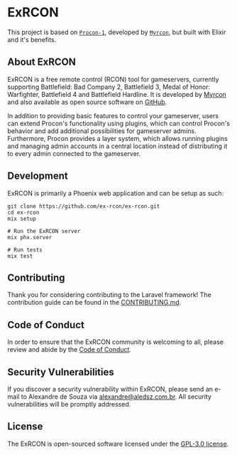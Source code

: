 # ExRCON

This project is based on [`Procon-1`](https://github.com/AdKats/Procon-1 "Procon 1 on GitHub"), developed by [`Myrcon`](https://myrcon.net/ "Un-Official homepage of Myrcon"), but built with Elixir and it's benefits.

## About ExRCON

ExRCON is a free remote control (RCON) tool for gameservers, currently supporting Battlefield: Bad Company 2, Battlefield 3, Medal of Honor: Warfighter, Battlefield 4 and Battlefield Hardline. It is developed by [Myrcon](https://myrcon.net "Un-Official homepage of Myrcon") and also available as open source software on [GitHub](https://github.com/ex-rcon/ex-rcon "ExRCON on GitHub").

In addition to providing basic features to control your gameserver, users can extend Procon's functionality using plugins, which can control Procon's behavior and add additional possibilities for gameserver admins. Furthermore, Procon provides a layer system, which allows running plugins and managing admin accounts in a central location instead of distributing it to every admin connected to the gameserver.

## Development

ExRCON is primarily a Phoenix web application and can be setup as such:

```shell
git clone https://github.com/ex-rcon/ex-rcon.git
cd ex-rcon
mix setup

# Run the ExRCON server
mix phx.server

# Run tests
mix test
```

## Contributing

Thank you for considering contributing to the Laravel framework! The contribution guide can be found in the [CONTRIBUTING.md](./CONTRIBUTING.md).

## Code of Conduct

In order to ensure that the ExRCON community is welcoming to all, please review and abide by the [Code of Conduct](./CODE_OF_CONDUCT.md).

## Security Vulnerabilities

If you discover a security vulnerability within ExRCON, please send an e-mail to Alexandre de Souza via [alexandre@aledsz.com.br](mailto:alexandre@aledsz.com.br). All security vulnerabilities will be promptly addressed.

## License

The ExRCON is open-sourced software licensed under the [GPL-3.0 license](./LICENSE).
